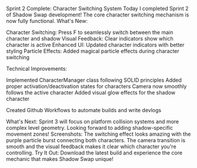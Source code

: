 Sprint 2 Complete: Character Switching System
Today I completed Sprint 2 of Shadow Swap development! The core character switching mechanism is now fully functional.
What's New:

Character Switching: Press F to seamlessly switch between the main character and shadow
Visual Feedback: Clear indicators show which character is active
Enhanced UI: Updated character indicators with better styling
Particle Effects: Added magical particle effects during character switching

Technical Improvements:

Implemented CharacterManager class following SOLID principles
Added proper activation/deactivation states for characters
Camera now smoothly follows the active character
Added visual glow effects for the shadow character

Created Github Workflows to automate builds and write devlogs

What's Next:
Sprint 3 will focus on platform collision systems and more complex level geometry. Looking forward to adding shadow-specific movement zones!
Screenshots:
The switching effect looks amazing with the purple particle burst connecting both characters. The camera transition is smooth and the visual feedback makes it clear which character you're controlling.
Try It Out:
Download the latest build and experience the core mechanic that makes Shadow Swap unique!